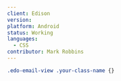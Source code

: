 ```yaml
---
client: Edison
version:
platform: Android
status: Working
languages:
  - CSS
contributor: Mark Robbins
---
```


```css
.edo-email-view .your-class-name {}
```
